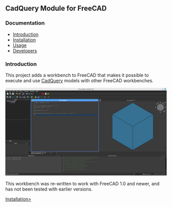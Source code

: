 ## CadQuery Module for FreeCAD

### Documentation
- [Introduction](index.md#introduction)
- [Installation](installation.md)
- [Usage](usage.md)
- [Developers](developers.md)

### Introduction

This project adds a workbench to FreeCAD that makes it possible to execute and use [CadQuery](https://github.com/CadQuery/cadquery) models with other FreeCAD workbenches.

![User Interface](cqfm_user_interface.png)

This workbench was re-written to work with FreeCAD 1.0 and newer, and has not been tested with earlier versions.

[Installation>](installation.md)
